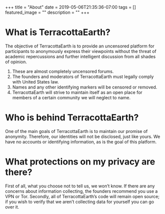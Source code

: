 +++
title =  "About"
date = 2019-05-06T21:35:36-07:00
tags = []
featured_image = ""
description = ""
+++

# What is TerracottaEarth?

The objective of TerracottaEarth is to provide an uncensored platform for participants to anonymously express their viewpoints without the threat of academic repercussions and further intelligent discussion from all shades of opinion.
1. These are almost completely uncensored forums.
2. The founders and moderators of TerracottaEarth must legally comply with United States law.
3. Names and any other identifying markers will be censored or removed.
4. TerracottaEarth will strive to maintain itself as an open place for members of a certain community we will neglect to name.


# Who is behind TerracottaEarth?

One of the main goals of TerracottaEarth is to maintain our promise of anonymity. Therefore, our identities will not be disclosed, just like yours. We have no accounts or identifying information, as is the goal of this platform.


# What protections on my privacy are there?

First of all, what you choose not to tell us, we won’t know. If there are any concerns about information collecting, the founders recommend you use a VPN or Tor. Secondly, all of TerracottaEarth’s code will remain open source; if you wish to verify that we aren’t collecting data for yourself you can go over it.

